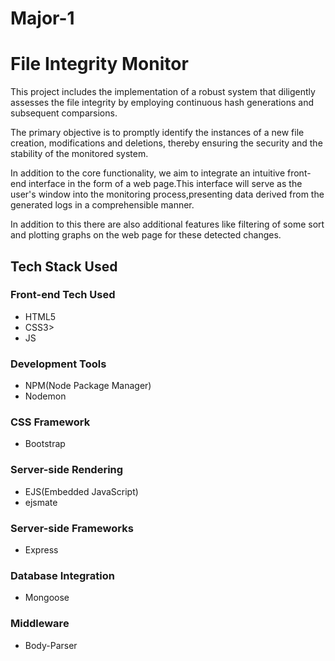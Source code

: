 # Major-1
<h1>File Integrity Monitor</h1>
<p>This project includes the implementation of a robust system that diligently assesses the file integrity by employing continuous hash generations and subsequent comparsions.</p>
<p>The primary objective is to promptly identify the instances of a new file creation, modifications and deletions, thereby ensuring the security and the stability of the monitored system.</p>
<p>In addition to the core functionality, we aim to integrate an intuitive front-end interface in the form of a web page.This interface will serve as the user's window into the monitoring process,presenting data derived from the generated logs in a comprehensible manner.</p>
<p>In addition to this there are also additional features like filtering of some sort and plotting graphs on the web page for these detected changes.</p>

<h2>Tech Stack Used</h2>
<h3>Front-end Tech Used</h3>
<ul>
  <li>HTML5</li>
  <li>CSS3></li>
  <li>JS</li>
</ul>
<h3>Development Tools</h3>
<ul>
  <li>NPM(Node Package Manager)</li>
  <li>Nodemon</li>
</ul>
<h3>CSS Framework</h3>
<ul>
  <li>Bootstrap</li>
</ul>
<h3>Server-side Rendering</h3>
<ul>
  <li>EJS(Embedded JavaScript)</li>
  <li>ejsmate</li>
</ul>
<h3>Server-side Frameworks</h3>
<ul>
  <li>Express</li>
</ul>
<h3>Database Integration</h3>
<ul>
  <li>Mongoose</li>
</ul>
<h3>Middleware</h3>
<ul>
  <li>Body-Parser</li>
</ul>

